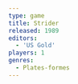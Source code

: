 ```yaml
---
type: game
title: Strider
released: 1989
editors: 
  - 'US Gold'
players: 1
genres:
  - Plates-formes
---
```

